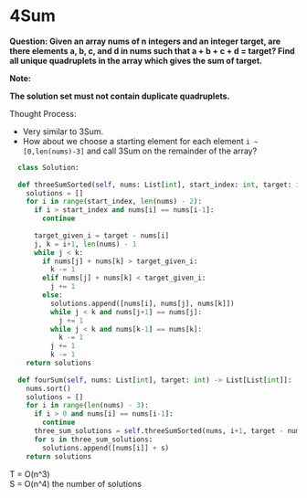 # 4Sum

<b>Question: Given an array nums of n integers and an integer target, are there elements a, b, c, and d in nums such that a + b + c + d = target? Find all unique quadruplets in the array which gives the sum of target.

Note:

The solution set must not contain duplicate quadruplets. </b>

Thought Process:
* Very similar to 3Sum. 
* How about we choose a starting element for each element `i ~ [0,len(nums)-3]` and call 3Sum on the remainder of the array?

```python
  class Solution:
  
  def threeSumSorted(self, nums: List[int], start_index: int, target: int) -> List[List[int]]:
    solutions = []
    for i in range(start_index, len(nums) - 2):
      if i > start_index and nums[i] == nums[i-1]:
        continue
        
      target_given_i = target - nums[i]
      j, k = i+1, len(nums) - 1
      while j < k:
        if nums[j] + nums[k] > target_given_i:
          k -= 1
        elif nums[j] + nums[k] < target_given_i:
          j += 1
        else:
          solutions.append([nums[i], nums[j], nums[k]])
          while j < k and nums[j+1] == nums[j]:
            j += 1
          while j < k and nums[k-1] == nums[k]:
            k -= 1
          j += 1
          k -= 1
    return solutions
          
  def fourSum(self, nums: List[int], target: int) -> List[List[int]]:
    nums.sort()
    solutions = []
    for i in range(len(nums) - 3):
      if i > 0 and nums[i] == nums[i-1]:
        continue
      three_sum_solutions = self.threeSumSorted(nums, i+1, target - nums[i])
      for s in three_sum_solutions:
        solutions.append([nums[i]] + s)
    return solutions
```

T = O(n^3)  
S = O(n^4) the number of solutions
